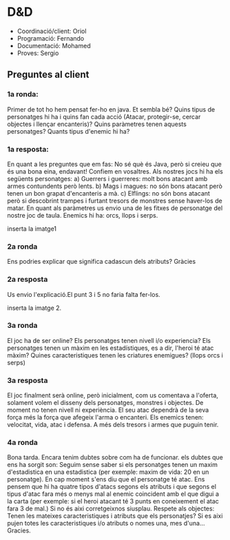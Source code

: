 
# D&D
- Coordinació/client: Oriol
- Programació: Fernando 
- Documentació: Mohamed
- Proves: Sergio

## Preguntes al client

### 1a ronda: 
Primer de tot ho hem pensat fer-ho en java. Et sembla bé? 
Quins tipus de personatges hi ha i quins fan cada acció (Atacar, protegir-se, cercar objectes i llençar encanteris)?
Quins paràmetres tenen aquests personatges?
Quants tipus d'enemic hi ha?

### 1a resposta: 
En quant a les preguntes que em fas:
No sé què és Java, però si creieu que és una bona eina, endavant! Confiem en vosaltres.
Als nostres jocs hi ha els següents personatges:
   a) Guerrers i guerreres: molt bons atacant amb armes contundents però lents.
   b) Mags i magues: no són bons atacant però tenen un bon grapat d'encanteris a mà.
   c) Elflings: no són bons atacant però si descobrint trampes i furtant tresors de monstres sense haver-los de matar.
 En quant als paràmetres us envio una de les fitxes de personatge del nostre joc de taula.
 Enemics hi ha: orcs, llops i serps.

inserta la imatge1 
     
### 2a ronda
Ens podries explicar que significa cadascun dels atributs? Gràcies

### 2a resposta
Us envio l'explicació.El punt 3 i 5 no faria falta fer-los.
 
inserta la imatge 2.

### 3a ronda
El joc ha de ser online? 
Els personatges tenen nivell i/o experiencia?
Els personatges tenen un màxim en les estadístiques, es a dir, l'heroi té atac màxim?
Quines caracteristiques tenen les criatures enemigues? (llops orcs i serps)

### 3a resposta
 El joc finalment serà online, però inicialment, com us comentava a l'oferta, solament volem el disseny dels personatges, monstres i objectes.
  De moment no tenen nivell ni experiència.
  El seu atac dependrà de la seva força més la força que afegeix l'arma o encanteri.
  Els enemics tenen: velocitat, vida, atac i defensa. A més dels tresors i armes que puguin tenir.

###  4a ronda
Bona tarda. Encara tenim dubtes sobre com ha de funcionar. els dubtes que ens ha sorgit son: 
Seguim sense saber si els personatges tenen un maxim d'estadistica en una estadistica (per exemple: maxim de vida: 20 en un personatge).
En cap moment s'ens diu que el personatge té atac. Ens pensem que hi ha quatre tipos d'atacs segons els atributs i que segons el tipus d'atac fara més o menys mal al enemic coincident amb el que digui a la carta (per exemple:  si el heroi atacant té 3 punts en coneixement el atac fara 3 de mal.) Si no és aixi corretgeixnos siusplau.
Respete als objectes:
Tenen les mateixes caracteristiques i atributs que els personatjes? Si es aixi pujen totes les caracteristiques i/o atributs o nomes una, mes d'una... 
Gracies.

